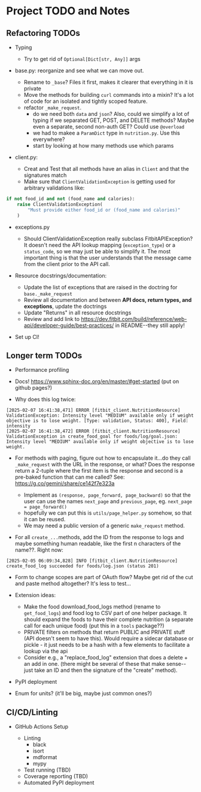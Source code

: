 # Project TODO and Notes

## Refactoring TODOs

- Typing

  - Try to get rid of `Optional[Dict[str, Any]]` args

- base.py: reorganize and see what we can move out.

  - Rename to `_base`? Files it first, makes it clearer that everything in it is
    private
  - Move the methods for building `curl` commands into a mixin? It's a lot of
    code for an isolated and tightly scoped feature.
  - refactor `_make_request`.
    - do we need both `data` and `json`? Also, could we simplify a lot of typing
      if we separated GET, POST, and DELETE methods? Maybe even a separate,
      second non-auth GET? Could use `@overload`
    - we had to makee a `ParamDict` type in `nutrition.py`. Use this everywhere?
    - start by looking at how many methods use which params

- client.py:

  - Creat and Test that all methods have an alias in `Client` and that the
    signatures match
  - Make sure that `ClientValidationException` is getting used for arbitrary
    validations like:

```python
if not food_id and not (food_name and calories):
    raise ClientValidationException(
        "Must provide either food_id or (food_name and calories)"
    )
```

- exceptions.py

  - Should ClientValidationException really subclass FitbitAPIException? It
    doesn't need the API lookup mapping (`exception_type`) or a `status_code`,
    so we may just be able to simplify it. The most important thing is that the
    user understands that the message came from the client prior to the API
    call.

- Resource docstrings/documentation:

  - Update the list of exceptions that are raised in the doctring for
    `base._make_request`
  - Review all documentation and between **API docs, return types, and
    exceptions**, update the doctrings
  - Update "Returns" in all resource docstrings
  - Review and add link to
    https://dev.fitbit.com/build/reference/web-api/developer-guide/best-practices/
    in README--they still apply!

- Set up CI!

## Longer term TODOs

- Performance profiling

- Docs! https://www.sphinx-doc.org/en/master/#get-started (put on github pages?)

- Why does this log twice:

```log
[2025-02-07 16:41:38,471] ERROR [fitbit_client.NutritionResource] ValidationException: Intensity level "MEDIUM" available only if weight objective is to lose weight. [Type: validation, Status: 400], Field: intensity
[2025-02-07 16:41:38,472] ERROR [fitbit_client.NutritionResource] ValidationException in create_food_goal for foods/log/goal.json: Intensity level "MEDIUM" available only if weight objective is to lose weight.

```

- For methods with paging, figure out how to encapsulate it...do they call
  `_make_request` with the URL in the response, or what? Does the response
  return a 2-tuple where the first item is the response and second is a
  pre-baked function that can me called? See:
  https://g.co/gemini/share/ce142f7e323a

  - Implement as `(response, page_forward, page_backward)` so that the user can
    use the names `next_page` and `previous_page`, eg.
    `next_page = page_forward()`
  - hopefully we can put this is `utils/page_helper.py` somehow, so that it can
    be reused.
  - We may need a public version of a generic `make_request` method.

- For all `create_...`methods, add the ID from the response to logs and maybe
  something human readable, like the first n characters of the name??. Right
  now:

```log
[2025-02-05 06:09:34,828] INFO [fitbit_client.NutritionResource] create_food_log succeeded for foods/log.json (status 201)
```

- Form to change scopes are part of OAuth flow? Maybe get rid of the cut and
  paste method altogether? It's less to test...

- Extension ideas:

  - Make the food download_food_logs method (rename to `get_food_logs`) and food
    log to CSV part of one helper package. It should expand the foods to have
    their complete nutrition (a separate call for each unique food) (put this in
    a `tools` package??)
  - PRIVATE filters on methods that return PUBLIC and PRIVATE stuff (API doesn't
    seem to have this). Would require a sidecar database or pickle - it just
    needs to be a hash with a few elements to facilitate a lookup via the api
  - Consider e.g., a "replace_food_log" extension that does a delete + an add in
    one. (there might be several of these that make sense--just take an ID and
    then the signature of the "create" method).

- PyPI deployment

- Enum for units? (it'll be big, maybe just common ones?)

## CI/CD/Linting

- GitHub Actions Setup

  - Linting
    - black
    - isort
    - mdformat
    - mypy
  - Test running (TBD)
  - Coverage reporting (TBD)
  - Automated PyPI deployment
